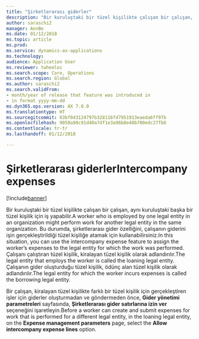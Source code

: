```yaml
---
title: "Şirketlerarası giderler"
description: "Bir kuruluştaki bir tüzel kişilikte çalışan bir çalışan, aynı kuruluştaki başka bir tüzel kişilik için iş yapabilir. Bu durumda, şirketlerarası gider özelliğini, çalışanın giderini işin gerçekleştirildiği tüzel kişiliğe atamak için kullanabilirsiniz."
author: saraschi2
manager: AnnBe
ms.date: 01/12/2018
ms.topic: article
ms.prod: 
ms.service: dynamics-ax-applications
ms.technology: 
audience: Application User
ms.reviewer: twheeloc
ms.search.scope: Core, Operations
ms.search.region: Global
ms.author: saraschi2
ms.search.validFrom:
- month/year of release that feature was introduced in
- in format yyyy-mm-dd
ms.dyn365.ops.version: AX 7.0.0
ms.translationtype: HT
ms.sourcegitcommit: 63bf043124797b328116fd7951913eaeda6ff97b
ms.openlocfilehash: 9050a98c91d40a7df1e3a96b8e40b700edc27fb6
ms.contentlocale: tr-tr
ms.lasthandoff: 01/12/2018

---
```


# <a name="intercompany-expenses"></a><span data-ttu-id="03abb-104">Şirketlerarası giderler</span><span class="sxs-lookup"><span data-stu-id="03abb-104">Intercompany expenses</span></span>

[!include[banner](../includes/banner.md)]

<span data-ttu-id="03abb-105">Bir kuruluştaki bir tüzel kişilikte çalışan bir çalışan, aynı kuruluştaki başka bir tüzel kişilik için iş yapabilir.</span><span class="sxs-lookup"><span data-stu-id="03abb-105">A worker who is employed by one legal entity in an organization might perform work for another legal entity in the same organization.</span></span> <span data-ttu-id="03abb-106">Bu durumda, şirketlerarası gider özelliğini, çalışanın giderini işin gerçekleştirildiği tüzel kişiliğe atamak için kullanabilirsiniz.</span><span class="sxs-lookup"><span data-stu-id="03abb-106">In this situation, you can use the intercompany expense feature to assign the worker’s expenses to the legal entity for which the work was performed.</span></span> <span data-ttu-id="03abb-107">Çalışanı çalıştıran tüzel kişilik, kiralayan tüzel kişilik olarak adlandırılır.</span><span class="sxs-lookup"><span data-stu-id="03abb-107">The legal entity that employs the worker is called the loaning legal entity.</span></span> <span data-ttu-id="03abb-108">Çalışanın gider oluşturduğu tüzel kişilik, ödünç alan tüzel kişilik olarak adlandırılır.</span><span class="sxs-lookup"><span data-stu-id="03abb-108">The legal entity for which the worker incurs expenses is called the borrowing legal entity.</span></span> 

<span data-ttu-id="03abb-109">Bir çalışan, kiralayan tüzel kişilikte farklı bir tüzel kişilik için gerçekleştiren işler için giderler oluşturmadan ve göndermeden önce, **Gider yönetimi parametreleri** sayfasında, **Şirketlerarası gider satırlarına izin ver** seçeneğini işaretleyin.</span><span class="sxs-lookup"><span data-stu-id="03abb-109">Before a worker can create and submit expenses for work that is performed for a different legal entity, in the loaning legal entity, on the **Expense management parameters** page, select the **Allow intercompany expense lines** option.</span></span> 

